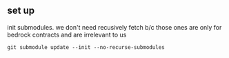 ## set up

init submodules. we don't need recusively fetch b/c those ones are only for bedrock contracts and are irrelevant to us

```
git submodule update --init --no-recurse-submodules
```